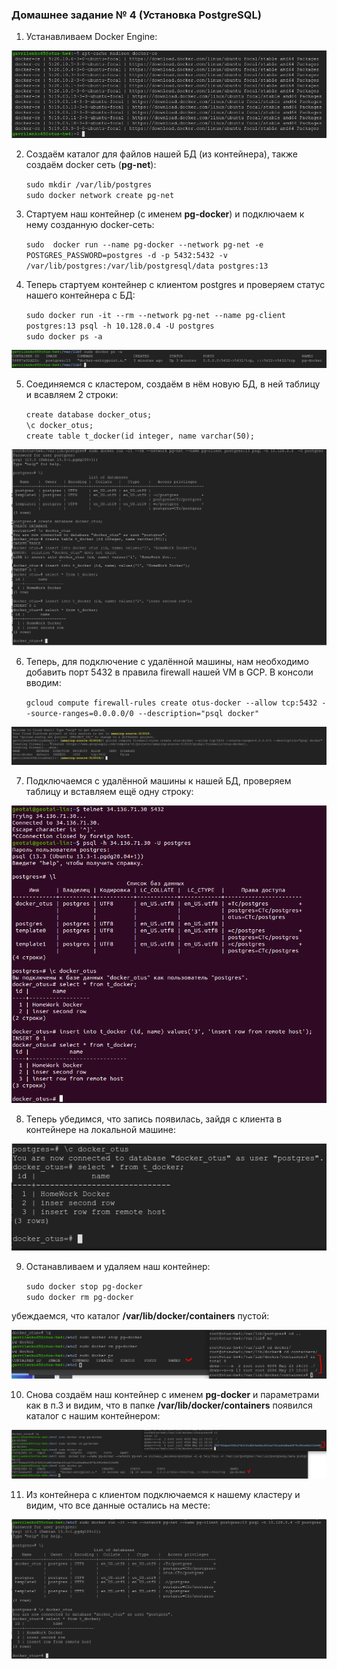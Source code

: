 ### Домашнее задание № 4 (Установка PostgreSQL)

1. Устанавливаем Docker Engine:

![](pics/dz4/1_install_docker_engine.png)

2. Создаём каталог для файлов нашей БД (из контейнера), также создаём docker сеть (<b>pg-net</b>):  
	
	`sudo mkdir /var/lib/postgres`  
	`sudo docker network create pg-net`  

3. Стартуем наш контейнер (с именем <b>pg-docker</b>) и подключаем к нему созданную docker-сеть: 
	
	`sudo  docker run --name pg-docker --network pg-net -e POSTGRES_PASSWORD=postgres -d -p 5432:5432 -v /var/lib/postgres:/var/lib/postgresql/data postgres:13`
    
4. Теперь стартуем контейнер с клиентом postgres и проверяем статус нашего контейнера с БД:  
	
	`sudo docker run -it --rm --network pg-net --name pg-client postgres:13 psql -h 10.128.0.4 -U postgres`  
	`sudo docker ps -a`  
	
![](pics/dz4/3_check_container_conn.png)

5. Соединяемся с кластером, создаём в нём новую БД, в ней таблицу и всавляем 2 строки:
   
   `create database docker_otus;`  
   `\c docker_otus;`  
   `create table t_docker(id integer, name varchar(50);`
   
![](pics/dz4/4_client_connect_insert.png)

6. Теперь, для подключение с удалённой машины, нам необходимо добавить порт 5432 в правила firewall нашей VM в GCP. В консоли вводим:
   
   `gcloud compute firewall-rules create otus-docker --allow tcp:5432 --source-ranges=0.0.0.0/0 --description="psql docker"`

![](pics/dz4/5_gcp_firewall_rule.png) 

7. Подключаемся с удалённой машины к нашей БД, проверяем таблицу и вставляем ещё одну строку:

![](pics/dz4/6_conn_remote_host.png)

8. Теперь убедимся, что запись появилась, зайдя с клиента в контейнере на локальной машине:

![](pics/dz4/7_select_local_host.png)

9. Останавливаем и удаляем наш контейнер:
   
   `sudo docker stop pg-docker`  
   `sudo docker rm pg-docker`
  
  убеждаемся, что каталог <b>/var/lib/docker/containers</b> пустой:
  
![](pics/dz4/8_drop_docker.png)

10. Снова создаём наш контейнер с именем <b>pg-docker</b> и параметрами как в п.3 и видим, что в папке <b>/var/lib/docker/containers</b> появился каталог с нашим
    контейнером:

![](pics/dz4/9_create_docker.png)

11. Из контейнера с клиентом подключаемся к нашему кластеру и видим, что все данные остались на месте:

![](pics/dz4/91_docker_conn.png)
	
	
